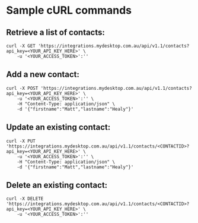 # Sample cURL commands

## Retrieve a list of contacts:

```
curl -X GET 'https://integrations.mydesktop.com.au/api/v1.1/contacts?api_key=<YOUR_API_KEY_HERE>' \
    -u '<YOUR_ACCESS_TOKEN>':''
```

## Add a new contact:

```
curl -X POST 'https://integrations.mydesktop.com.au/api/v1.1/contacts?api_key=<YOUR_API_KEY_HERE>' \
    -u '<YOUR_ACCESS_TOKEN>':'' \
    -H "Content-Type: application/json" \
    -d '{"firstname":"Matt","lastname":"Healy"}'
```

## Update an existing contact:

```
curl -X PUT 'https://integrations.mydesktop.com.au/api/v1.1/contacts/<CONTACTID>?api_key=<YOUR_API_KEY_HERE>' \
    -u '<YOUR_ACCESS_TOKEN>':'' \
    -H "Content-Type: application/json" \
    -d '{"firstname":"Matt","lastname":"Healy"}'
```

## Delete an existing contact:

```
curl -X DELETE 'https://integrations.mydesktop.com.au/api/v1.1/contacts/<CONTACTID>?api_key=<YOUR_API_KEY_HERE>' \
    -u '<YOUR_ACCESS_TOKEN>':''
```
